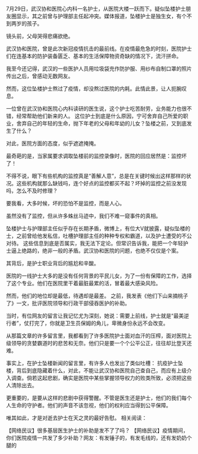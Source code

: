 7月29日，武汉协和医院心内科一名护士，从医院大楼一跃而下。疑似坠楼护士朋友圈显示，其之前曾与护理部主任起冲突。媒体报道，坠楼护士是独生女，有个不到两岁的孩子。

镜头前，父母哭得悲痛欲绝。

武汉协和医院，曾是此次新冠疫情抗击的最前线。在疫情最危急的时刻，医院护士们在连基本的防护装备匮乏、基本的生活保障物资奇缺的情况下，流汗拼命。

我至今还记得，武汉的一些医护人员用垃圾袋充作防护服、用纱布自制口罩的照片传出之后，曾感动无数网友。

然而，这位坠楼护士熬过了疫情，却没熬过医院的内耗。此情此景，让人扼腕叹息。

一位曾在武汉协和医院心内科读研的医生说，这个护士吃苦耐劳，业务能力也很不错，经常帮助他们新来的人。 这位护士到底是什么原因，宁可舍弃自己所爱的职业，舍弃自己的年轻的生命，抛下年老的父母和年幼的儿女？坠楼之前，又到底发生了什么？

对此，医院方面的态度，似乎遮遮掩掩。

最奇葩的是，当家属要求调取坠楼前的监控录像时，医院的回应居然是：监控坏了！

不得不说，眼下有些机构的监控真是“善解人意”，总是在关键时候出这样那样的状况。这些机构就那么缺钱吗，连个好点的监控都买不起？坏掉的监控之前没发现吗，怎么不及时修理？

要我看，大多时候，坏的恐怕不是监控，而是人心。

虽然没有了监控，但从许多蛛丝马迹中，我们不难一窥事件的真相。

坠楼护士与护理部主任似乎存在长期矛盾，微博上，有位大V就披露，疑似坠楼的士，之前曾给他发私信，吐槽护理部主任的种种专权和霸道，以及护士遭受的不公对待。 这些信息到底是否属实，我无法下定论。但常识告诉我，能把一个年轻护士逼上绝路的，绝非一般的矛盾。武汉协和医院的问题，也绝不仅仅是个案。

其背后，是护士职业背后的尴尬和辛酸。

医院的一线护士大多的是没有任何背景的平民儿女，为了一份有保障的工作，选择了这个专业。他们在医院里干着最脏最累的活，冒着最大感染风险。

然而，他们的地位却是最低，待遇却是最差。 之前，我发表《他们下山来摘桃子了》一文，批评医院领导和行政干部侵吞医护的补助。

当时，有位网友的留言让我记忆尤为深刻，她说：需要上前线，护士就是“最美逆行者”，仗打完了，你就是卫生员保姆的角儿，卑微身份永远不会改变。

从那篇文章的许多留言里，我都看到了许多医院护士面对血汗的压榨，面对医院上级领导的贪婪霸道时的悲苦和无奈。他们只是要一个个公平公正，往往却比登天还难。

事实上，在护士坠楼新闻的留言里，有许多人也发出了类似吐槽： 抗疫护士坠楼，背后到底隐藏着什么，对此，不能让武汉协和医院自己查自己，而应有上级介入调查。倘若这起悲剧，确实是医院中某些掌握领导权力的败类所致，必须把这些人清除出去。

更重要的，是要从这样的悲剧中获得警醒。不管是医生还是护士，他们的我们每个人生命的守护者。他们的声音不该忽视，他们的权利应当得到公平保障。

唯其如此，才是对逝去护士在天之灵的最好告慰。 相关阅读：

【网络民议】很多基层医生护士的补助是发不了了吗？ 【网络民议】疫情期间，你们医院疫情一共发了多少补助？网友：有发锤子的，有发毛线的，还有发奶奶个腿的 


